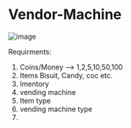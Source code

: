 # Vendor-Machine

![image](https://github.com/pooja8748/Vendor-Machine/assets/130728514/b4e184e3-f66a-45a6-acb9-d841235d92fb)


Requirments:
1. Coins/Money --> 1,2,5,10,50,100
2. Items Bisuit, Candy, coc etc.
3. Imentory
4. vending machine
5. Item type
6. vending machine type
7. 
